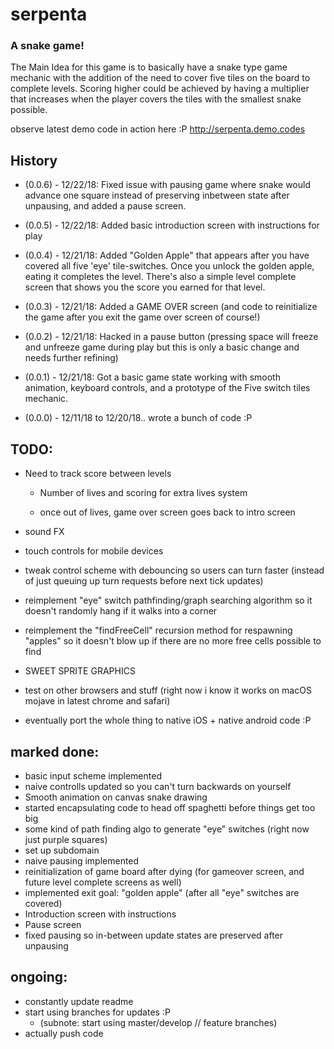 # serpenta
### A snake game!
The Main Idea for this game is to basically have a snake type game mechanic with the addition of the need to cover five tiles on the board to complete levels. Scoring higher could be achieved by having a multiplier that increases when the player covers the tiles with the smallest snake possible. 

observe latest demo code in action here :P
http://serpenta.demo.codes

## History

- (0.0.6) - 12/22/18: Fixed issue with pausing game where snake would advance one square instead of preserving inbetween state after unpausing, and added a pause screen.

- (0.0.5) - 12/22/18: Added basic introduction screen with instructions for play

- (0.0.4) - 12/21/18: Added "Golden Apple" that appears after you have covered all five 'eye' tile-switches. Once you unlock the golden apple, eating it completes the level. There's also a simple level complete screen that shows you the score you earned for that level.

- (0.0.3) - 12/21/18: Added a GAME OVER screen (and code to reinitialize the game after you exit the game over screen of course!)

- (0.0.2) - 12/21/18: Hacked in a pause button (pressing space will freeze and unfreeze game during play but this is only a basic change and needs further refining) 

- (0.0.1) - 12/21/18: Got a basic game state working with smooth animation, keyboard controls, and a prototype of the Five switch tiles mechanic. 

- (0.0.0) - 12/11/18 to 12/20/18.. wrote a bunch of code :P


## TODO:

- Need to track score between levels

    - Number of lives and scoring for extra lives system

    - once out of lives, game over screen goes back to intro screen

- sound FX

- touch controls for mobile devices

- tweak control scheme with debouncing so users can turn faster (instead of just queuing up turn requests before next tick updates)

- reimplement "eye" switch pathfinding/graph searching algorithm so it doesn't randomly hang if it walks into a corner

- reimplement the "findFreeCell" recursion method for respawning "apples" so it doesn't blow up if there are no more free cells possible to find

- SWEET SPRITE GRAPHICS

- test on other browsers and stuff (right now i know it works on macOS mojave in latest chrome and safari)

- eventually port the whole thing to native iOS + native android code :P


## marked done:

- basic input scheme implemented
- naive controlls updated so you can't turn backwards on yourself
- Smooth animation on canvas snake drawing
- started encapsulating code to head off spaghetti before things get too big
- some kind of path finding algo to generate "eye" switches (right now just purple squares)
- set up subdomain
- naive pausing implemented
- reinitialization of game board after dying (for gameover screen, and future level complete screens as well)
- implemented exit goal: "golden apple" (after all "eye" switches are covered)
- Introduction screen with instructions
- Pause screen
- fixed pausing so in-between update states are preserved after unpausing



## ongoing:

- constantly update readme
- start using branches for updates :P
    - (subnote: start using master/develop // feature branches)
- actually push code